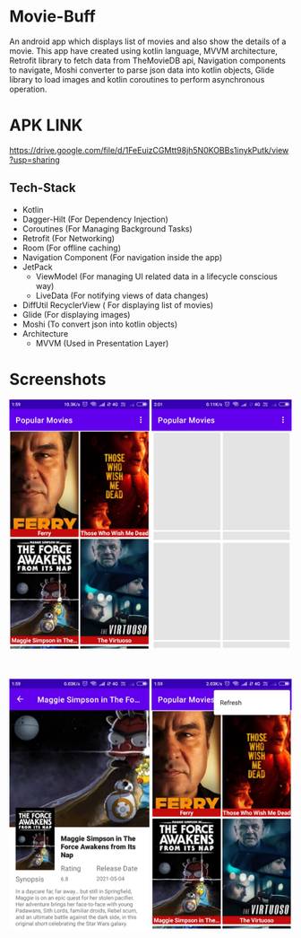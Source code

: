 # Movie-Buff
An android app which displays  list  of movies and also show the details of a movie.
This app have created using kotlin language, MVVM architecture, Retrofit library to fetch data from TheMovieDB api, Navigation components to navigate, Moshi converter to parse json data into kotlin objects, Glide library to load images and kotlin coroutines to perform asynchronous operation.

# APK LINK
https://drive.google.com/file/d/1FeEuizCGMtt98jh5N0KOBBs1inykPutk/view?usp=sharing

## Tech-Stack

- Kotlin
- Dagger-Hilt (For Dependency Injection)
- Coroutines (For Managing Background Tasks)
- Retrofit (For Networking)
- Room (For offline caching)
- Navigation Component (For navigation inside the app)
- JetPack
    - ViewModel (For managing UI related data in a lifecycle conscious way)
    - LiveData (For notifying views of data changes)
- DiffUtil RecyclerView ( For displaying list of movies)
- Glide (For displaying images)
- Moshi (To convert json into kotlin objects)
- Architecture
    - MVVM (Used in Presentation Layer)

  
# Screenshots

<div class="row">
      <img src="https://raw.githubusercontent.com/sanjay45/Movie-Buff/main/screenshots/movies_list.jpg" width="250">
      <img src="https://raw.githubusercontent.com/sanjay45/Movie-Buff/main/screenshots/shimmer_effect.jpg" width="250">
      
</div>
<br>
<br>
<br>
<div class="row">
      <img src="https://raw.githubusercontent.com/sanjay45/Movie-Buff/main/screenshots/movie_details.jpg" width="250">
      <img src="https://raw.githubusercontent.com/sanjay45/Movie-Buff/main/screenshots/refresh_data.jpg" width="250">
</div>


